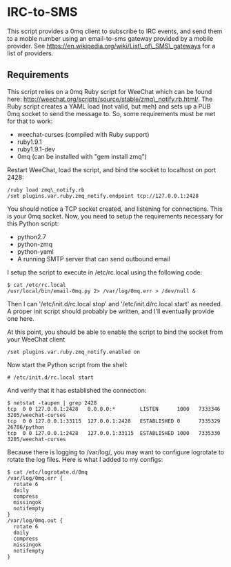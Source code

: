 # IRC-to-SMS

This script provides a 0mq client to subscribe to IRC events, and send them
to a moble number using an email-to-sms gateway provided by a mobile
provider. See https://en.wikipedia.org/wiki/List\_of\_SMS\_gateways for a list
of providers.

## Requirements

This script relies on a 0mq Ruby script for WeeChat which can be found
here: http://weechat.org/scripts/source/stable/zmq\_notify.rb.html/. The
Ruby script creates a YAML load (not valid, but meh) and sets up a PUB 0mq
socket to send the message to. So, some requirements must be met for that
to work:

- weechat-curses (compiled with Ruby support)
- ruby1.9.1
- ruby1.9.1-dev
- 0mq (can be installed with "gem install zmq")

Restart WeeChat, load the script, and bind the socket to localhost on port
2428:

    /ruby load zmq\_notify.rb
    /set plugins.var.ruby.zmq_notify.endpoint tcp://127.0.0.1:2428

You should notice a TCP socket created, and listening for connections. This
is your 0mq socket. Now, you need to setup the requirements necessary for
this Python script:

- python2.7
- python-zmq
- python-yaml
- A running SMTP server that can send outbound email

I setup the script to execute in /etc/rc.local using the following code:

    $ cat /etc/rc.local
    /usr/local/bin/email-0mq.py 2> /var/log/0mq.err > /dev/null &

Then I can '/etc/init.d/rc.local stop' and '/etc/init.d/rc.local start' as
needed. A proper init script should probably be written, and I'll
eventually provide one here.

At this point, you should be able to enable the script to bind the socket
from your WeeChat client

    /set plugins.var.ruby.zmq_notify.enabled on

Now start the Python script from the shell:

    # /etc/init.d/rc.local start

And verify that it has established the connection:

    $ netstat -taupen | grep 2428
    tcp  0 0 127.0.0.1:2428   0.0.0.0:*        LISTEN      1000   7333346  3205/weechat-curses
    tcp  0 0 127.0.0.1:33115  127.0.0.1:2428   ESTABLISHED 0      7335329  26786/python    
    tcp  0 0 127.0.0.1:2428   127.0.0.1:33115  ESTABLISHED 1000   7335330  3205/weechat-curses

Because there is logging to /var/log/, you may want to configure logrotate
to rotate the log files. Here is what I added to my configs:

    $ cat /etc/logrotate.d/0mq
    /var/log/0mq.err {
      rotate 6
      daily
      compress
      missingok
      notifempty
    }
    /var/log/0mq.out {
      rotate 6
      daily
      compress
      missingok
      notifempty
    }
